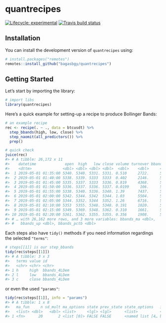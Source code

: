
# quantrecipes

<!-- badges: start -->

[![Lifecycle:
experimental](https://img.shields.io/badge/lifecycle-experimental-orange.svg)](https://www.tidyverse.org/lifecycle/#experimental)
[![Travis build
status](https://travis-ci.org/bagasbgy/quantrecipes.svg?branch=master)](https://travis-ci.org/bagasbgy/quantrecipes)
<!-- badges: end -->

## Installation

You can install the development version of `quantrecipes` using:

``` r
# install.packages("remotes")
remotes::install_github("bagasbgy/quantrecipes")
```

## Getting Started

Let’s start by importing the library:

``` r
# import libs
library(quantrecipes)
```

Here’s a quick example for setting-up a recipe to produce Bollinger
Bands:

``` r
# an example recipe
rec <- recipe(. ~ ., data = btcusdt) %>% 
  step_bbands(high, low, close) %>% 
  step_naomit(all_predictors()) %>% 
  prep()

# quick check
juice(rec)
#> # A tibble: 26,172 x 11
#>    datetime             open  high   low close volume turnover bbands_dn
#>    <dttm>              <dbl> <dbl> <dbl> <dbl>  <dbl>    <dbl>     <dbl>
#>  1 2019-05-01 01:35:00 5340. 5340. 5331. 5331. 0.510     2722.     5322.
#>  2 2019-05-01 01:40:00 5338. 5339. 5333  5333  0.402     2146.     5324.
#>  3 2019-05-01 01:45:00 5335. 5337. 5333  5336. 0.819     4368.     5326.
#>  4 2019-05-01 01:50:00 5336. 5337. 5336. 5337. 0.0199     106.     5329.
#>  5 2019-05-01 01:55:00 5338. 5340. 5336. 5340. 1.39      7437.     5330.
#>  6 2019-05-01 02:00:00 5342. 5344. 5342  5344. 1.03      5504.     5330.
#>  7 2019-05-01 02:05:00 5344. 5352. 5344  5352. 1.26      6716.     5329.
#>  8 2019-05-01 02:10:00 5353  5355. 5348. 5348. 0.191     1020.     5328.
#>  9 2019-05-01 02:15:00 5349. 5369. 5348. 5362. 0.310     1661.     5326.
#> 10 2019-05-01 02:20:00 5361. 5362. 5355. 5355. 0.356     1908.     5325.
#> # … with 26,162 more rows, and 3 more variables: bbands_ma <dbl>,
#> #   bbands_up <dbl>, bbands_pctb <dbl>
```

Each steps also have `tidy()` methods if you need information regardings
the selected `"terms"`:

``` r
# steps[[1]] is our step_bbands
tidy(rec$steps[[1]])
#> # A tibble: 3 x 3
#>   terms value id          
#>   <chr> <chr> <chr>       
#> 1 h     high  bbands_4LDem
#> 2 l     low   bbands_4LDem
#> 3 c     close bbands_4LDem
```

or even the used `"params"`:

``` r
tidy(rec$steps[[1]], info = "params")
#> # A tibble: 1 x 8
#>   ma_fun     n sd_mult ma_options state prev_state state_options   id      
#>   <list> <dbl>   <dbl> <list>     <lgl> <lgl>      <list>          <chr>   
#> 1 <fn>      20       2 <list [0]> FALSE FALSE      <named list [4… bbands_…
```
